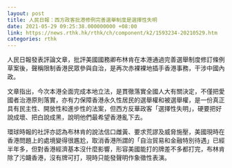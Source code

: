 ```yaml
---
layout: post
title: 人民日報：西方政客批港修例完善選舉制度是選擇性失明
date: 2021-05-29 09:25:38.000000000 +08:00
link: https://news.rthk.hk/rthk/ch/component/k2/1593234-20210529.htm
categories: rthk
---
```


人民日報發表評論文章，批評美國國務卿布林肯在本港通過完善選舉制度修訂條例草案後，聲稱限制香港民眾參與自治，是再次赤裸裸地插手香港事務，干涉中國內政。

文章指出，今次本港全面完成本地立法，是貫徹落實全國人大有關決定，不僅把愛國者治港原則落實，亦有力保障香港永久性居民的選舉權和被選舉權，是一份真正具有民主性、開放性和進步性的法案，但西方反華政客「選擇性失明」，硬要把好說成壞、把白說成黑，說明他們最希望香港亂下去。

環球時報的社評亦認為布林肯的說法信口雌黃、要求荒謬及威脅施壓，美國現時在香港問題上的處境變得很尷尬，取消香港所謂的「自治貿易和金融特別待遇」已經半年多，但對香港經濟基本沒什麼影響，形容美國能打的牌差不多都打完，布林肯除了污衊香港，沒有牌可打，現時只能發聲明作象徵性表演。
